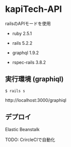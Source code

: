 # kapiTech-API
railsのAPIモードを使用

* ruby 2.5.1

* rails 5.2.2

* graphql 1.9.2

* rspec-rails 3.8.2

## 実行環境 (graphiql)
    $ rails s
http://localhost:3000/graphiql

## デプロイ
Elastic Beanstalk

TODO: CrircleCIで自動化
